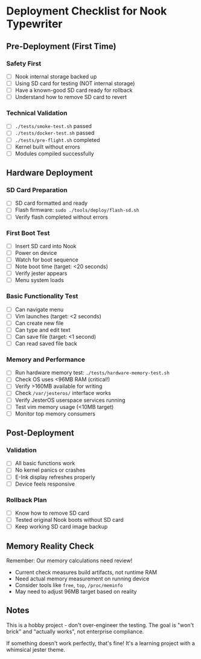 # Deployment Checklist for Nook Typewriter

## Pre-Deployment (First Time)

### Safety First
- [ ] Nook internal storage backed up
- [ ] Using SD card for testing (NOT internal storage)
- [ ] Have a known-good SD card ready for rollback
- [ ] Understand how to remove SD card to revert

### Technical Validation
- [ ] `./tests/smoke-test.sh` passed
- [ ] `./tests/docker-test.sh` passed  
- [ ] `./tests/pre-flight.sh` completed
- [ ] Kernel built without errors
- [ ] Modules compiled successfully

## Hardware Deployment

### SD Card Preparation
- [ ] SD card formatted and ready
- [ ] Flash firmware: `sudo ./tools/deploy/flash-sd.sh`
- [ ] Verify flash completed without errors

### First Boot Test
- [ ] Insert SD card into Nook
- [ ] Power on device
- [ ] Watch for boot sequence
- [ ] Note boot time (target: <20 seconds)
- [ ] Verify jester appears
- [ ] Menu system loads

### Basic Functionality Test
- [ ] Can navigate menu
- [ ] Vim launches (target: <2 seconds)
- [ ] Can create new file
- [ ] Can type and edit text
- [ ] Can save file (target: <1 second)
- [ ] Can read saved file back

### Memory and Performance
- [ ] Run hardware memory test: `./tests/hardware-memory-test.sh`
- [ ] Check OS uses <96MB RAM (critical!)
- [ ] Verify >160MB available for writing
- [ ] Check `/var/jesteros/` interface works
- [ ] Verify JesterOS userspace services running
- [ ] Test vim memory usage (<10MB target)
- [ ] Monitor top memory consumers

## Post-Deployment

### Validation
- [ ] All basic functions work
- [ ] No kernel panics or crashes
- [ ] E-Ink display refreshes properly
- [ ] Device feels responsive

### Rollback Plan
- [ ] Know how to remove SD card
- [ ] Tested original Nook boots without SD card
- [ ] Keep working SD card image backup

## Memory Reality Check

Remember: Our memory calculations need review!
- Current check measures build artifacts, not runtime RAM
- Need actual memory measurement on running device
- Consider tools like `free`, `top`, `/proc/meminfo`
- May need to adjust 96MB target based on reality

## Notes

This is a hobby project - don't over-engineer the testing.
The goal is "won't brick" and "actually works", not enterprise compliance.

If something doesn't work perfectly, that's fine! 
It's a learning project with a whimsical jester theme.